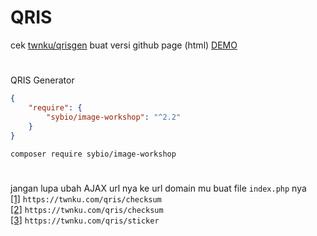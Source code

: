 # QRIS
cek [twnku/qrisgen](https://github.com/twnku/qrisgen)  buat versi github page (html)
[DEMO](https://twnku.github.io/qrisgen)
#
QRIS Generator
```json
{
    "require": {
        "sybio/image-workshop": "^2.2"
    }
}
```
```
composer require sybio/image-workshop
```
#
jangan lupa ubah AJAX url nya ke url domain mu buat file `index.php` nya
<br>
 [[1]](https://github.com/twnku/QRIS/blob/96b625fc8d1fe0dd7b949c3c5e66a9c574fec9dd/index.php#L585C23-L585C54) `https://twnku.com/qris/checksum`
<br>
[[2]](https://github.com/twnku/QRIS/blob/96b625fc8d1fe0dd7b949c3c5e66a9c574fec9dd/index.php#L477) `https://twnku.com/qris/checksum`
<br>
[[3]](https://github.com/twnku/QRIS/blob/96b625fc8d1fe0dd7b949c3c5e66a9c574fec9dd/index.php#L416) `https://twnku.com/qris/sticker` 


